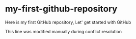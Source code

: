 # my-first-github-repository
Here is my first GitHub repository, Let' get started with GitHub

This line was modified manually during conflict resolution
